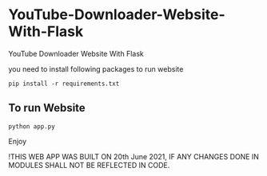 # YouTube-Downloader-Website-With-Flask
YouTube Downloader Website With Flask

you need to install following packages to run website
````
pip install -r requirements.txt
````

## To run Website
````
python app.py
````
Enjoy


!THIS WEB APP WAS BUILT ON 20th June 2021, IF ANY CHANGES DONE IN MODULES SHALL NOT BE REFLECTED IN CODE.
